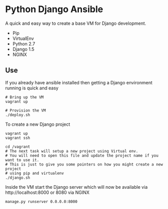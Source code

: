 # Python Django Ansible

A quick and easy way to create a base VM for Django development.

+ Pip
+ VirtualEnv
+ Python 2.7
+ Django 1.5
+ NGINX

## Use

If you already have ansible installed then getting a Django environment running is quick and easy

```
# Bring up the VM
vagrant up

# Provision the VM
./deploy.sh
```

To create a new Django project

```
vagrant up
vagrant ssh

cd /vagrant
# The next task will setup a new project using Virtual env.
# You will need to open this file and update the project name if you want to use it.
# This is just to give you some pointers on how you might create a new project
# using pip and virtualenv
./django.sh
```

Inside the VM start the Django server which will now be available via http://localhost:8000 or 8080 via NGINX

```
manage.py runserver 0.0.0.0:8000
```

